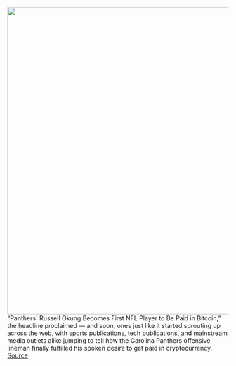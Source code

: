 <img src='https://cdn.vox-cdn.com/thumbor/ISII521Y21Po4rtjAsCLieYvkao=/0x0:3196x2212/1200x800/filters:focal(1625x596:2135x1106)/cdn.vox-cdn.com/uploads/chorus_image/image/68595058/1268340895.0.jpg' width='700px' /><br/>
“Panthers' Russell Okung Becomes First NFL Player to Be Paid in Bitcoin,” the headline proclaimed — and soon, ones just like it started sprouting up across the web, with sports publications, tech publications, and mainstream media outlets alike jumping to tell how the Carolina Panthers offensive lineman finally fulfilled his spoken desire to get paid in cryptocurrency.
<a href='https://www.theverge.com/2020/12/29/22205181/nfl-russell-okung-not-paid-bitcoin-debunk-carolina-panthers-cryptocurrency'> Source <a/>